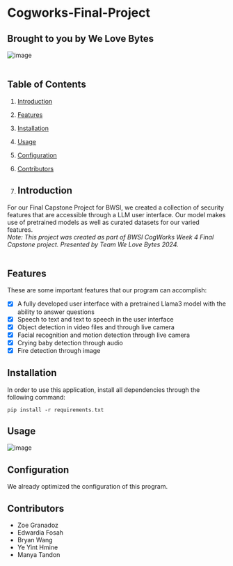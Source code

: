 # Cogworks-Final-Project
## Brought to you by We Love Bytes
![image](https://github.com/user-attachments/assets/7fae1fdf-7ea8-4563-8c20-559208ea15e1)
<br/>
<br/>

## Table of Contents
1. [Introduction](#introduction)
2. [Features](#features)
3. [Installation](#installation)
4. [Usage](#usage)
5. [Configuration](#configuration)
6. [Contributors](#contributors)

7. ## Introduction
For our Final Capstone Project for BWSI, we created a collection of security features that are accessible through a LLM user interface. 
Our model makes use of pretrained models as well as curated datasets for our varied features. 
<br/>
*Note: This project was created as part of BWSI CogWorks Week 4 Final Capstone project.*
*Presented by Team We Love Bytes 2024.*
<br/>
<br/>
## Features
These are some important features that our program can accomplish:
- [x] A fully developed user interface with a pretrained Llama3 model with the ability to answer questions
- [x] Speech to text and text to speech in the user interface
- [x] Object detection in video files and through live camera
- [x] Facial recognition and motion detection through live camera
- [x] Crying baby detection through audio
- [x] Fire detection through image

## Installation
In order to use this application, install all dependencies through the following command:
```
pip install -r requirements.txt
```
## Usage
![image](https://github.com/user-attachments/assets/a84fa108-2250-4137-b8fb-af5cd6b43c00)

## Configuration
We already optimized the configuration of this program. 

## Contributors
- Zoe Granadoz
- Edwardia Fosah
- Bryan Wang
- Ye Yint Hmine
- Manya Tandon



